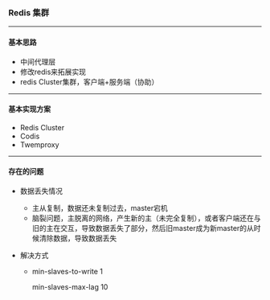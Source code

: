 ### Redis 集群

------

#### 基本思路

* 中间代理层
* 修改redis来拓展实现
* redis Cluster集群，客户端+服务端（协助）

------

#### 基本实现方案

* Redis Cluster  
* Codis
* Twemproxy



------

#### 存在的问题

* 数据丢失情况

  * 主从复制，数据还未复制过去，master宕机		
  * 脑裂问题，主脱离的网络，产生新的主（未完全复制），或者客户端还在与旧的主在交互，导致数据丢失了部分，然后旧master成为新master的从时候清除数据，导致数据丢失

* 解决方式

  * min-slaves-to-write 1

    min-slaves-max-lag 10